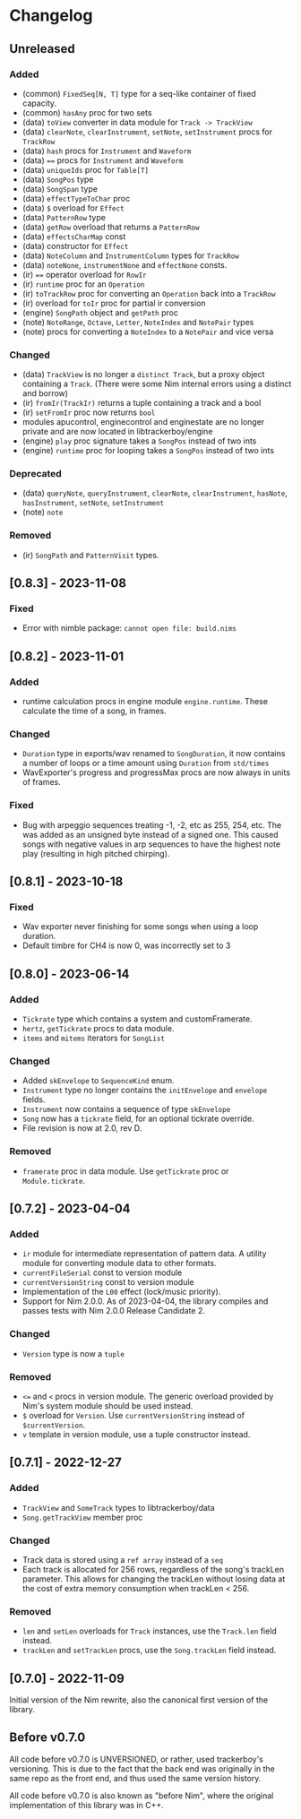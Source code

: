 # Changelog

## Unreleased

### Added
 - (common) `FixedSeq[N, T]` type for a seq-like container of fixed capacity.
 - (common) `hasAny` proc for two sets
 - (data) `toView` converter in data module for `Track -> TrackView`
 - (data) `clearNote`, `clearInstrument`, `setNote`, `setInstrument` procs for
   `TrackRow`
 - (data) `hash` procs for `Instrument` and `Waveform`
 - (data) `==` procs for `Instrument` and `Waveform`
 - (data) `uniqueIds` proc for `Table[T]`
 - (data) `SongPos` type
 - (data) `SongSpan` type
 - (data) `effectTypeToChar` proc
 - (data) `$` overload for `Effect`
 - (data) `PatternRow` type
 - (data) `getRow` overload that returns a `PatternRow`
 - (data) `effectsCharMap` const
 - (data) constructor for `Effect`
 - (data) `NoteColumn` and `InstrumentColumn` types for `TrackRow`
 - (data) `noteNone`, `instrumentNone` and `effectNone` consts.
 - (ir) `==` operator overload for `RowIr`
 - (ir) `runtime` proc for an `Operation`
 - (ir) `toTrackRow` proc for converting an `Operation` back into a `TrackRow`
 - (ir) overload for `toIr` proc for partial ir conversion
 - (engine) `SongPath` object and `getPath` proc
 - (note) `NoteRange`, `Octave`, `Letter`, `NoteIndex` and `NotePair` types
 - (note) procs for converting a `NoteIndex` to a `NotePair` and vice versa

### Changed
 - (data) `TrackView` is no longer a `distinct Track`, but a proxy object
   containing a `Track`. (There were some Nim internal errors using a distinct
   and borrow)
 - (ir) `fromIr(TrackIr)` returns a tuple containing a track and a bool
 - (ir) `setFromIr` proc now returns `bool`
 - modules apucontrol, enginecontrol and enginestate are no longer private
   and are now located in libtrackerboy/engine
 - (engine) `play` proc signature takes a `SongPos` instead of two ints
 - (engine) `runtime` proc for looping takes a `SongPos` instead of two ints

### Deprecated
 - (data) `queryNote`, `queryInstrument`, `clearNote`, `clearInstrument`,
          `hasNote`, `hasInstrument`, `setNote`, `setInstrument`
 - (note) `note`

### Removed
 - (ir) `SongPath` and `PatternVisit` types.

## [0.8.3] - 2023-11-08

### Fixed
 - Error with nimble package: `cannot open file: build.nims`

## [0.8.2] - 2023-11-01

### Added
 - runtime calculation procs in engine module `engine.runtime`. These calculate
   the time of a song, in frames.

### Changed
 - `Duration` type in exports/wav renamed to `SongDuration`, it now contains
   a number of loops or a time amount using `Duration` from `std/times`
 - WavExporter's progress and progressMax procs are now always in units of
   frames.

### Fixed
 - Bug with arpeggio sequences treating -1, -2, etc as 255, 254, etc. The
   was added as an unsigned byte instead of a signed one. This caused songs
   with negative values in arp sequences to have the highest note play
   (resulting in high pitched chirping).

## [0.8.1] - 2023-10-18

### Fixed
 - Wav exporter never finishing for some songs when using a loop duration.
 - Default timbre for CH4 is now 0, was incorrectly set to 3

## [0.8.0] - 2023-06-14

### Added
 - `Tickrate` type which contains a system and customFramerate.
 - `hertz`, `getTickrate` procs to data module.
 - `items` and `mitems` iterators for `SongList`

### Changed
 - Added `skEnvelope` to `SequenceKind` enum.
 - `Instrument` type no longer contains the `initEnvelope` and `envelope` fields.
 - `Instrument` now contains a sequence of type `skEnvelope`
 - `Song` now has a `tickrate` field, for an optional tickrate override.
 - File revision is now at 2.0, rev D.

### Removed
 - `framerate` proc in data module. Use `getTickrate` proc or `Module.tickrate`.

## [0.7.2] - 2023-04-04

### Added
 - `ir` module for intermediate representation of pattern data. A utility module
   for converting module data to other formats.
 - `currentFileSerial` const to version module
 - `currentVersionString` const to version module
 - Implementation of the `L00` effect (lock/music priority).
 - Support for Nim 2.0.0. As of 2023-04-04, the library compiles and passes
   tests with Nim 2.0.0 Release Candidate 2.

### Changed
 - `Version` type is now a `tuple`

### Removed
 - `<=` and `<` procs in version module. The generic overload provided by
   Nim's system module should be used instead.
 - `$` overload for `Version`. Use `currentVersionString` instead of `$currentVersion`.
 - `v` template in version module, use a tuple constructor instead.

## [0.7.1] - 2022-12-27

### Added
 - `TrackView` and `SomeTrack` types to libtrackerboy/data
 - `Song.getTrackView` member proc

### Changed
 - Track data is stored using a `ref array` instead of a `seq`
 - Each track is allocated for 256 rows, regardless of the song's trackLen
   parameter. This allows for changing the trackLen without losing data at
   the cost of extra memory consumption when trackLen < 256.

### Removed
 - `len` and `setLen` overloads for `Track` instances, use the `Track.len` 
   field instead.
 - `trackLen` and `setTrackLen` procs, use the `Song.trackLen` field instead.

## [0.7.0] - 2022-11-09

Initial version of the Nim rewrite, also the canonical first version of the
library.

## Before v0.7.0

All code before v0.7.0  is UNVERSIONED, or rather, used trackerboy's versioning.
This is due to the fact that the back end was originally in the same repo as
the front end, and thus used the same version history.

All code before v0.7.0 is also known as "before Nim", where the original
implementation of this library was in C++.
